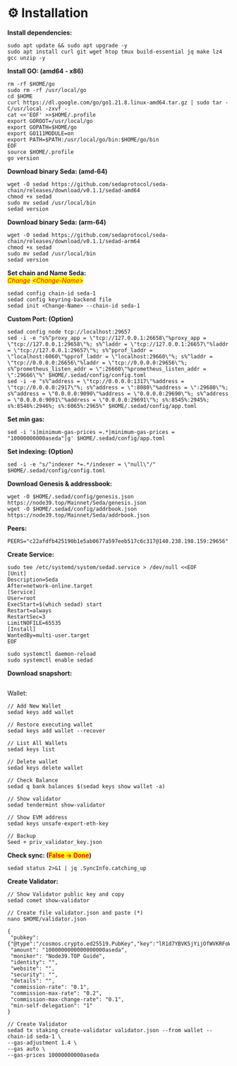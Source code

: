 # ⚙️ Installation

**Install dependencies:**

```
sudo apt update && sudo apt upgrade -y
sudo apt install curl git wget htop tmux build-essential jq make lz4 gcc unzip -y
```

**Install GO: (amd64 - x86)**

```
rm -rf $HOME/go
sudo rm -rf /usr/local/go
cd $HOME
curl https://dl.google.com/go/go1.21.8.linux-amd64.tar.gz | sudo tar -C/usr/local -zxvf -
cat <<'EOF' >>$HOME/.profile
export GOROOT=/usr/local/go
export GOPATH=$HOME/go
export GO111MODULE=on
export PATH=$PATH:/usr/local/go/bin:$HOME/go/bin
EOF
source $HOME/.profile
go version
```

**Download binary Seda: (amd-64)**

```
wget -O sedad https://github.com/sedaprotocol/seda-chain/releases/download/v0.1.1/sedad-amd64
chmod +x sedad
sudo mv sedad /usr/local/bin
sedad version
```

**Download binary Seda: (arm-64)**

```
wget -O sedad https://github.com/sedaprotocol/seda-chain/releases/download/v0.1.1/sedad-arm64
chmod +x sedad
sudo mv sedad /usr/local/bin
sedad version
```

**Set chain and Name Seda:**\
_<mark style="color:red;">Change</mark>_ _<mark style="color:red;">\<Change-Name></mark>_&#x20;

```
sedad config chain-id seda-1
sedad config keyring-backend file
sedad init <Change-Name> --chain-id seda-1
```

**Custom Port: (Option)**

```
sedad config node tcp://localhost:29657
sed -i -e "s%^proxy_app = \"tcp://127.0.0.1:26658\"%proxy_app = \"tcp://127.0.0.1:29658\"%; s%^laddr = \"tcp://127.0.0.1:26657\"%laddr = \"tcp://127.0.0.1:29657\"%; s%^pprof_laddr = \"localhost:6060\"%pprof_laddr = \"localhost:29660\"%; s%^laddr = \"tcp://0.0.0.0:26656\"%laddr = \"tcp://0.0.0.0:29656\"%; s%^prometheus_listen_addr = \":26660\"%prometheus_listen_addr = \":29666\"%" $HOME/.sedad/config/config.toml
sed -i -e "s%^address = \"tcp://0.0.0.0:1317\"%address = \"tcp://0.0.0.0:2917\"%; s%^address = \":8080\"%address = \":29680\"%; s%^address = \"0.0.0.0:9090\"%address = \"0.0.0.0:29690\"%; s%^address = \"0.0.0.0:9091\"%address = \"0.0.0.0:29691\"%; s%:8545%:2945%; s%:8546%:2946%; s%:6065%:2965%" $HOME/.sedad/config/app.toml
```

**Set min gas:**&#x20;

```
sed -i 's|minimum-gas-prices =.*|minimum-gas-prices = "10000000000aseda"|g' $HOME/.sedad/config/app.toml
```

**Set indexing: (Option)**&#x20;

```
sed -i -e "s/^indexer *=.*/indexer = \"null\"/" $HOME/.sedad/config/config.toml
```

**Download Genesis & addressbook:**

```
wget -O $HOME/.sedad/config/genesis.json https://node39.top/Mainnet/Seda/genesis.json
wget -O $HOME/.sedad/config/addrbook.json https://node39.top/Mainnet/Seda/addrbook.json
```

**Peers:**

```
PEERS="c22afdfb425190b1e5ab0677a597eeb517c6c317@140.238.198.159:29656"
```

**Create Service:**

```
sudo tee /etc/systemd/system/sedad.service > /dev/null <<EOF
[Unit]
Description=Seda
After=network-online.target
[Service]
User=root
ExecStart=$(which sedad) start
Restart=always
RestartSec=3
LimitNOFILE=65535
[Install]
WantedBy=multi-user.target
EOF

sudo systemctl daemon-reload
sudo systemctl enable sedad
```

**Download snapshort:**

```
```

Wallet:

```
// Add New Wallet
sedad keys add wallet

// Restore executing wallet
sedad keys add wallet --recover

// List All Wallets
sedad keys list

// Delete wallet
sedad keys delete wallet

// Check Balance
sedad q bank balances $(sedad keys show wallet -a)

// Show validator
sedad tendermint show-validator

// Show EVM address
sedad keys unsafe-export-eth-key 

// Backup
Seed + priv_validator_key.json
```

**Check sync: (**<mark style="color:red;">**False -> Done**</mark>**)**

```
sedad status 2>&1 | jq .SyncInfo.catching_up
```

**Create Validator:**

```
// Show Validator public key and copy
sedad comet show-validator
```

```
// Create file validator.json and paste (*)
nano $HOME/validator.json

{
 "pubkey": {"@type":"/cosmos.crypto.ed25519.PubKey","key":"lR1d7YBVK5jYijOfWVKRFoWCsS4dg3kagT7LB9GnG8I="},
 "amount": "1000000000000000000aseda", 
 "moniker": "Node39.TOP Guide",
 "identity": "",
 "website": "",
 "security": "",
 "details": "",
 "commission-rate": "0.1",
 "commission-max-rate": "0.2",
 "commission-max-change-rate": "0.1",
 "min-self-delegation": "1" 
}

// Create Validator
sedad tx staking create-validator validator.json --from wallet --chain-id seda-1 \
--gas-adjustment 1.4 \
--gas auto \
--gas-prices 10000000000aseda
```

